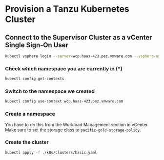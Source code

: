# Provision a Tanzu Kubernetes Cluster

## Connect to the Supervisor Cluster as a vCenter Single Sign-On User

```sh
kubectl vsphere login --server=wcp.haas-423.pez.vmware.com --vsphere-username administrator@vsphere.local --insecure-skip-tls-verify
```

### Check which namespace you are currently in (*)

```sh
kubectl config get-contexts
```

### Switch to the namespace we created

```sh
kubectl config use-context wcp.haas-423.pez.vmware.com
```

### Create a namespace

You have to do this from the Workload Management section in vCenter. Make sure to set the storage class to `pacific-gold-storage-policy`.

### Create the cluster

```sh
kubectl apply -f ./k8s/clusters/basic.yaml
```
